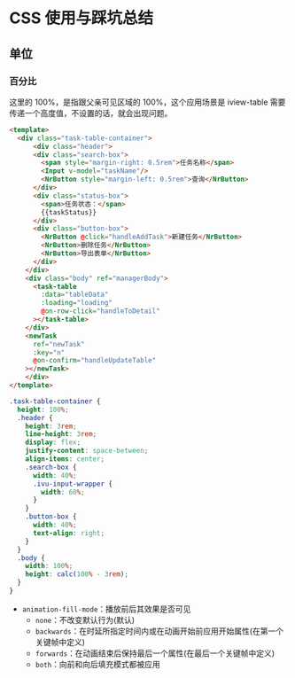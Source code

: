 # CSS 使用与踩坑总结

## 单位

### 百分比

这里的 100%，是指跟父亲可见区域的 100%，这个应用场景是 iview-table 需要传递一个高度值，不设置的话，就会出现问题。

```html
<template>
  <div class="task-table-container">
      <div class="header">
      <div class="search-box">
        <span style="margin-right: 0.5rem">任务名称</span>
        <Input v-model="taskName"/>
        <NrButton style="margin-left: 0.5rem">查询</NrButton>
      </div>
      <div class="status-box">
        <span>任务状态：</span>
        {{taskStatus}}
      </div>
      <div class="button-box">
        <NrButton @click="handleAddTask">新建任务</NrButton>
        <NrButton>删除任务</NrButton>
        <NrButton>导出表单</NrButton>
      </div>
    </div>
    <div class="body" ref="managerBody">
      <task-table
        :data="tableData"
        :loading="loading"
        @on-row-click="handleToDetail"
      ></task-table>
    </div>
    <newTask
      ref="newTask"
      :key="n"
      @on-confirm="handleUpdateTable"
    ></newTask>
    </div>
</template>
```

```scss
.task-table-container {
  height: 100%;
  .header {
    height: 3rem;
    line-height: 3rem;
    display: flex;
    justify-content: space-between;
    align-items: center;
    .search-box {
      width: 40%;
      .ivu-input-wrapper {
        width: 60%;
      }
    }
    .button-box {
      width: 40%;
      text-align: right;
    }
  }
  .body {
    width: 100%;
    height: calc(100% - 3rem);
  }
}
```

- `animation-fill-mode`：播放前后其效果是否可见
  - `none`：不改变默认行为(默认)
  - `backwards`：在时延所指定时间内或在动画开始前应用开始属性(在第一个关键帧中定义)
  - `forwards`：在动画结束后保持最后一个属性(在最后一个关键帧中定义)
  - `both`：向前和向后填充模式都被应用
